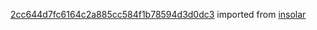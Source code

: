 [2cc644d7fc6164c2a885cc584f1b78594d3d0dc3](https://github.com/insolar/insolar/commit/2cc644d7fc6164c2a885cc584f1b78594d3d0dc3) imported from [insolar](https://github.com/insolar/insolar)
